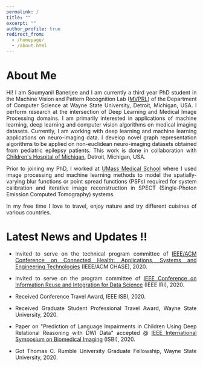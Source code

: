 ```yaml
---
permalink: /
title: ""
excerpt: ""
author_profile: true
redirect_from: 
  - /homepage/
  - /about.html
---
```

# About Me

<p><div align="justify">Hi! I am Soumyanil Banerjee and I am currently a third year PhD student in the Machine Vision and Pattern Recognition Lab (<a href="http://mvprl.cs.wayne.edu/">MVPRL</a>) of the Department of Computer Science at Wayne State University, Detroit, Michigan, USA. I perform research at the intersection of Deep Learning and Medical Image Processing domains. I am primarily interested in applications of machine learning, deep learning and computer vision algorithms on medical imaging datasets. Currently, I am working with deep learning and machine learning applications on neuro-imaging data. I develop novel graph representation algorithms to be applied on non-euclidean neuro-imaging datasets obtained from pediatric epilepsy patients. This work is done in collaboration with <a href="https://www.childrensdmc.org/">Children's Hospital of Michigan</a>, Detroit, Michigan, USA.</div></p>

<p><div align="justify">Prior to joining my PhD, I worked at <a href="https://www.umassmed.edu/">UMass Medical School</a> where I used image processing and machine learning methods to model the spatially-varying blur functions or point spread functions (PSFs) required for system calibration and iterative image reconstruction in SPECT (Single-Photon Emission Computed Tomography) systems.</div></p>

<p><div align="justify">In my free time I love to travel, enjoy nature and try different cuisines of various countries.</div></p>

# Latest News and Updates !!

- <p><div align="justify">Invited to serve on the technical program committee of <a href="https://conferences.computer.org/chase2020/index.html">IEEE/ACM Conference on Connected Health: Applications, Systems and Engineering Technologies</a> (IEEE/ACM CHASE), 2020.</div></p>
- <p><div align="justify">Invited to serve on the program committee of <a href="https://homepages.uc.edu/~niunn/IRI20/index.html">IEEE Conference on Information Reuse and Integration for Data Science</a> (IEEE IRI), 2020.</div></p>
- <p><div align="justify">Received Conference Travel Award, IEEE ISBI, 2020.</div></p>
- <p><div align="justify">Received Graduate Student Professional Travel Award, Wayne State University, 2020.</div></p>
- <p><div align="justify">Paper on "Prediction of Language Impairments in Children Using Deep Relational Reasoning with DWI Data" accepted @ <a href="http://2020.biomedicalimaging.org/">IEEE International Symposium on Biomedical Imaging</a> (ISBI), 2020.</div></p>
- <p><div align="justify">Got Thomas C. Rumble University Graduate Fellowship, Wayne State University, 2020.</div></p>
